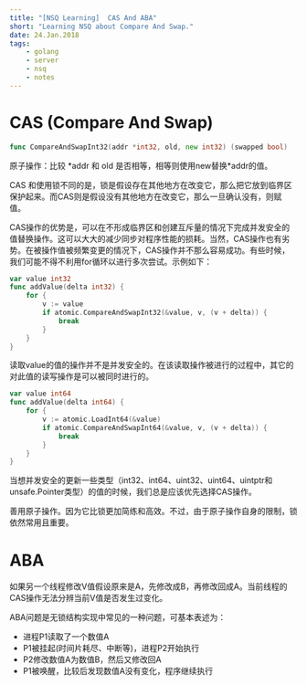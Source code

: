 ```yaml
---
title: "[NSQ Learning]  CAS And ABA"
short: "Learning NSQ about Compare And Swap."
date: 24.Jan.2018
tags:
    - golang
    - server
    - nsq
    - notes
---
```

# CAS (Compare And Swap)

```go
func CompareAndSwapInt32(addr *int32, old, new int32) (swapped bool)
```

原子操作：比较 \*addr 和 old 是否相等，相等则使用new替换\*addr的值。

CAS 和使用锁不同的是，锁是假设存在其他地方在改变它，那么把它放到临界区保护起来。而CAS则是假设没有其他地方在改变它，那么一旦确认没有，则赋值。

CAS操作的优势是，可以在不形成临界区和创建互斥量的情况下完成并发安全的值替换操作。这可以大大的减少同步对程序性能的损耗。当然，CAS操作也有劣势。在被操作值被频繁变更的情况下，CAS操作并不那么容易成功。有些时候，我们可能不得不利用for循环以进行多次尝试。示例如下：

```go
var value int32
func addValue(delta int32) {
    for {
        v := value
        if atomic.CompareAndSwapInt32(&value, v, (v + delta)) {
            break
        }
    }
}

```

读取value的值的操作并不是并发安全的。在该读取操作被进行的过程中，其它的对此值的读写操作是可以被同时进行的。

```go
var value int64
func addValue(delta int64) {
    for {
        v := atomic.LoadInt64(&value)
        if atomic.CompareAndSwapInt64(&value, v, (v + delta)) {
            break
        }
    }
}
```

当想并发安全的更新一些类型（int32、int64、uint32、uint64、uintptr和unsafe.Pointer类型）的值的时候，我们总是应该优先选择CAS操作。

善用原子操作。因为它比锁更加简练和高效。不过，由于原子操作自身的限制，锁依然常用且重要。

# ABA

如果另一个线程修改V值假设原来是A，先修改成B，再修改回成A。当前线程的CAS操作无法分辨当前V值是否发生过变化。

ABA问题是无锁结构实现中常见的一种问题，可基本表述为：

- 进程P1读取了一个数值A
- P1被挂起(时间片耗尽、中断等)，进程P2开始执行
- P2修改数值A为数值B，然后又修改回A
- P1被唤醒，比较后发现数值A没有变化，程序继续执行
